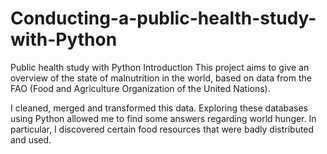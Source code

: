 # Conducting-a-public-health-study-with-Python


Public health study with Python
Introduction
This project aims to give an overview of the state of malnutrition in the world, based on data from the FAO (Food and Agriculture Organization of the United Nations).

I cleaned, merged and transformed this data. Exploring these databases using Python allowed me to find some answers regarding world hunger. In particular, I discovered certain food resources that were badly distributed and used.
